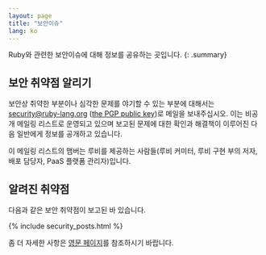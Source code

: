 ```yaml
---
layout: page
title: "보안이슈"
lang: ko
---
```


Ruby와 관련한 보안이슈에 대해 정보를 공유하는 곳입니다.
{: .summary}

## 보안 취약점 알리기

보안상 취약한 부분이나 심각한 문제를 야기할 수 있는 부분에 대해서는
security@ruby-lang.org ([the PGP public key](/security.asc))로 메일을 보내주십시오. 이는
비공개 메일링 리스트로 운영되고 있으며 보고된 문제에 대한 확인과 해결책이 이루어진 다음 일반에게 정보를 공개하고 있습니다.

이 메일링 리스트의 맴버는 루비를 제공하는 사람들(루비 커미터, 루비 구현 부의
저자, 배포 담당자, PaaS 플랫폼 관리자)입니다.

## 알려진 취약점

다음과 같은 보안 취약점이 보고된 바 있습니다.

{% include security_posts.html %}

좀 더 자세한 사항은 [영문 페이지](/en/security/)를 참조하시기 바랍니다.

